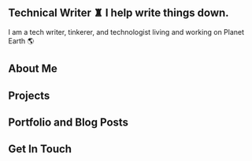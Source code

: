 ## Technical Writer ♜ I help write things down.

I am a tech writer, tinkerer, and technologist living and working on Planet Earth 🌎 

## About Me

## Projects

## Portfolio and Blog Posts

## Get In Touch
